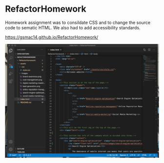 # RefactorHomework
Homework assignment was to consildate CSS and to change the source code to sematic HTML. We also had to add accessibility standards.

https://gsmac14.github.io/RefactorHomework/

![Alt text](/assets/images/RefactorHomework.png)
